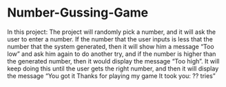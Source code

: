 # Number-Gussing-Game

In this project: 
The project will randomly pick a number, and it will ask the user to enter a number. If the number that the user inputs is less that the
number that the system generated, then it will show him a message “Too low” and ask him again to do another try, and if the number is higher than the generated number, then it would display the message “Too high”. It will keep doing this until the user gets the right number, and then it will display the message “You got it
Thanks for playing my game
It took you:  ?? tries”
